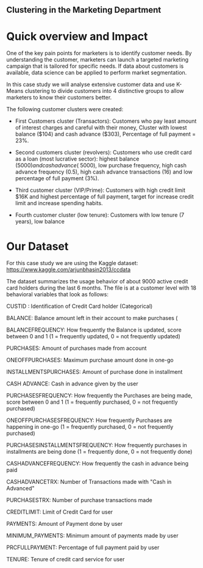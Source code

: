 ## Clustering in the Marketing Department

# Quick overview and Impact

One of the key pain points for marketers is to identify customer needs. By understanding the customer, marketers can launch a targeted marketing campaign that is tailored for specific needs. If data about customers is available, data science can be applied to perform market segmentation.

In this case study we will analyse extensive customer data and use K-Means clustering to divide customers into 4 distinctive groups to allow marketers to know their customers better.

The following customer clusters were created:

  - First Customers cluster (Transactors): Customers who pay least amount of interest charges and careful with their money, Cluster with lowest balance ($104) and cash advance (\$303), Percentage of full payment = 23%.

  - Second customers cluster (revolvers): Customers who use credit card as a loan (most lucrative sector): highest balance ($5000) and cash advance (~$5000), low purchase frequency, high cash advance frequency (0.5), high cash advance transactions (16) and low percentage of full payment (3%).

  - Third customer cluster (VIP/Prime): Customers with high credit limit $16K and highest percentage of full payment, target for increase credit limit and increase spending    habits.

  - Fourth customer cluster (low tenure): Customers with low tenure (7 years), low balance

# Our Dataset

For this case study we are using the Kaggle dataset: https://www.kaggle.com/arjunbhasin2013/ccdata

The dataset summarizes the usage behavior of about 9000 active credit card holders during the last 6 months. The file is at a customer level with 18 behavioral variables that look as follows:

CUSTID : Identification of Credit Card holder (Categorical)

BALANCE: Balance amount left in their account to make purchases (

BALANCEFREQUENCY: How frequently the Balance is updated, score between 0 and 1 (1 = frequently updated, 0 = not frequently updated)

PURCHASES: Amount of purchases made from account

ONEOFFPURCHASES: Maximum purchase amount done in one-go

INSTALLMENTSPURCHASES: Amount of purchase done in installment

CASH ADVANCE: Cash in advance given by the user

PURCHASESFREQUENCY: How frequently the Purchases are being made, score between 0 and 1 (1 = frequently purchased, 0 = not frequently purchased)

ONEOFFPURCHASESFREQUENCY: How frequently Purchases are happening in one-go (1 = frequently purchased, 0 = not frequently purchased)

PURCHASESINSTALLMENTSFREQUENCY: How frequently purchases in installments are being done (1 = frequently done, 0 = not frequently done)

CASHADVANCEFREQUENCY: How frequently the cash in advance being paid

CASHADVANCETRX: Number of Transactions made with "Cash in Advanced"

PURCHASESTRX: Number of purchase transactions made

CREDITLIMIT: Limit of Credit Card for user

PAYMENTS: Amount of Payment done by user

MINIMUM_PAYMENTS: Minimum amount of payments made by user

PRCFULLPAYMENT: Percentage of full payment paid by user

TENURE: Tenure of credit card service for user
